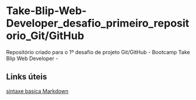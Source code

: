 # Take-Blip-Web-Developer_desafio_primeiro_repositorio_Git/GitHub
Repositório criado para o 1º desafio de projeto Git/GitHub - Bootcamp Take Blip Web Developer - 

## Links úteis 
[sintaxe basica Markdown](https://www.markdownguide.org/basic-syntax/)
